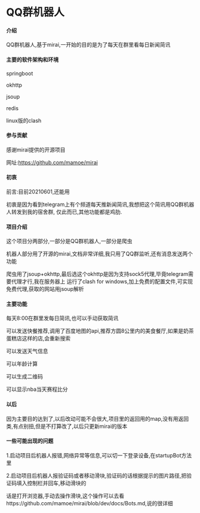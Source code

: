 # QQ群机器人

#### 介绍

QQ群机器人,基于mirai,一开始的目的是为了每天在群里看每日新闻简讯

#### 主要的软件架构和环境

springboot

okhttp

jsoup

redis

linux版的clash

#### 参与贡献

感谢mirai提供的开源项目

网址:https://github.com/mamoe/mirai

#### 初衷

前言:目前20210601,还能用

初衷是因为看到telegram上有个频道每天推新闻简讯,我想把这个简讯用QQ群机器人转发到我的宿舍群,
仅此而已,其他功能都是鸡肋.

#### 项目介绍

这个项目分两部分,一部分是QQ群机器人,一部分是爬虫

机器人部分用了开源的mirai,文档非常详细,我只用了QQ群监听,还有消息发送两个功能

爬虫用了jsoup+okhttp,最后选这个okhttp是因为支持sock5代理,毕竟telegram需要代理才行,我在服务器上
运行了clash for windows,加上免费的配置文件,可实现免费代理,获取的网站用jsoup解析

#### 主要功能

每天8:00在群里发每日简讯,也可以手动获取简讯

可以发送快餐推荐,调用了百度地图的api,推荐方圆8公里内的美食餐厅,如果是奶茶蛋糕店这样的店,会重新搜索

可以发送天气信息

可以年龄计算

可以生成二维码

可以显示nba当天赛程比分

#### 以后

因为主要目的达到了,以后改动可能不会很大,项目里的返回用的map,没有用返回类,有点别扭,但是不打算改了,以后只更新mirai的版本

#### 一些可能出现的问题

1.启动项目后机器人报错,网络异常等信息,可以切一下登录设备,在startupBot方法里

2.启动项目后机器人报验证码或者移动滑块,验证码的话根据提示的图片路径,把验证码填入控制栏并回车,移动滑块的

话是打开浏览器,手动去操作滑块,这个操作可以去看https://github.com/mamoe/mirai/blob/dev/docs/Bots.md,说的很详细

